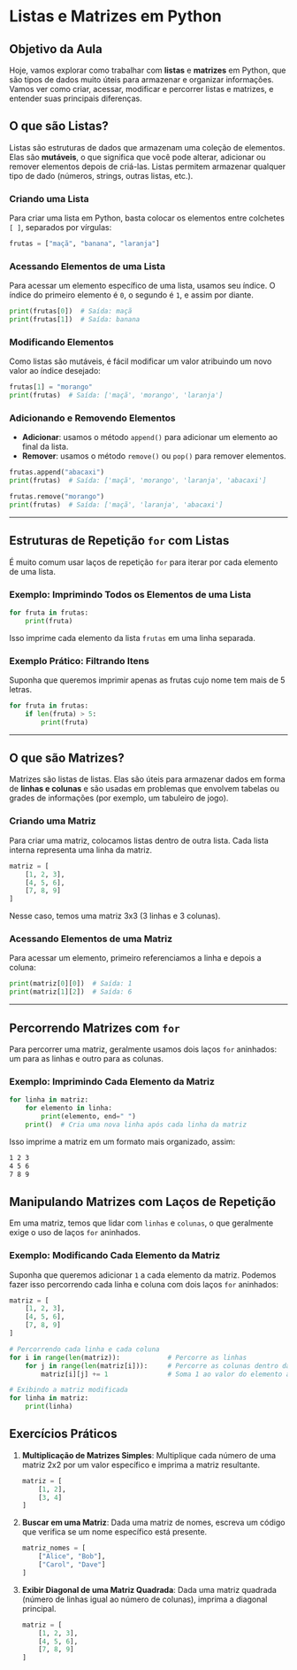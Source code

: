 # Listas e Matrizes em Python

## Objetivo da Aula

Hoje, vamos explorar como trabalhar com **listas** e **matrizes** em Python, que são tipos de dados muito úteis para armazenar e organizar informações. Vamos ver como criar, acessar, modificar e percorrer listas e matrizes, e entender suas principais diferenças.

## O que são Listas?

Listas são estruturas de dados que armazenam uma coleção de elementos. Elas são **mutáveis**, o que significa que você pode alterar, adicionar ou remover elementos depois de criá-las. Listas permitem armazenar qualquer tipo de dado (números, strings, outras listas, etc.).

### Criando uma Lista

Para criar uma lista em Python, basta colocar os elementos entre colchetes `[ ]`, separados por vírgulas:

```python
frutas = ["maçã", "banana", "laranja"]
```

### Acessando Elementos de uma Lista

Para acessar um elemento específico de uma lista, usamos seu índice. O índice do primeiro elemento é `0`, o segundo é `1`, e assim por diante.

```python
print(frutas[0])  # Saída: maçã
print(frutas[1])  # Saída: banana
```

### Modificando Elementos

Como listas são mutáveis, é fácil modificar um valor atribuindo um novo valor ao índice desejado:

```python
frutas[1] = "morango"
print(frutas)  # Saída: ['maçã', 'morango', 'laranja']
```

### Adicionando e Removendo Elementos

- **Adicionar**: usamos o método `append()` para adicionar um elemento ao final da lista.
- **Remover**: usamos o método `remove()` ou `pop()` para remover elementos.

```python
frutas.append("abacaxi")
print(frutas)  # Saída: ['maçã', 'morango', 'laranja', 'abacaxi']

frutas.remove("morango")
print(frutas)  # Saída: ['maçã', 'laranja', 'abacaxi']
```

---

## Estruturas de Repetição `for` com Listas

É muito comum usar laços de repetição `for` para iterar por cada elemento de uma lista.

### Exemplo: Imprimindo Todos os Elementos de uma Lista

```python
for fruta in frutas:
    print(fruta)
```

Isso imprime cada elemento da lista `frutas` em uma linha separada.

### Exemplo Prático: Filtrando Itens

Suponha que queremos imprimir apenas as frutas cujo nome tem mais de 5 letras.

```python
for fruta in frutas:
    if len(fruta) > 5:
        print(fruta)
```

---

## O que são Matrizes?

Matrizes são listas de listas. Elas são úteis para armazenar dados em forma de **linhas e colunas** e são usadas em problemas que envolvem tabelas ou grades de informações (por exemplo, um tabuleiro de jogo).

### Criando uma Matriz

Para criar uma matriz, colocamos listas dentro de outra lista. Cada lista interna representa uma linha da matriz.

```python
matriz = [
    [1, 2, 3],
    [4, 5, 6],
    [7, 8, 9]
]
```

Nesse caso, temos uma matriz 3x3 (3 linhas e 3 colunas).

### Acessando Elementos de uma Matriz

Para acessar um elemento, primeiro referenciamos a linha e depois a coluna:

```python
print(matriz[0][0])  # Saída: 1
print(matriz[1][2])  # Saída: 6
```

---

## Percorrendo Matrizes com `for`

Para percorrer uma matriz, geralmente usamos dois laços `for` aninhados: um para as linhas e outro para as colunas.

### Exemplo: Imprimindo Cada Elemento da Matriz

```python
for linha in matriz:
    for elemento in linha:
        print(elemento, end=" ")
    print()  # Cria uma nova linha após cada linha da matriz
```

Isso imprime a matriz em um formato mais organizado, assim:

```bash
1 2 3
4 5 6
7 8 9
```

## Manipulando Matrizes com Laços de Repetição

Em uma matriz, temos que lidar com `linhas` e `colunas`, o que geralmente exige o uso de laços `for` aninhados.

### Exemplo: Modificando Cada Elemento da Matriz

Suponha que queremos adicionar `1` a cada elemento da matriz. Podemos fazer isso percorrendo cada linha e coluna com dois laços `for` aninhados:

```python
matriz = [
    [1, 2, 3],
    [4, 5, 6],
    [7, 8, 9]
]

# Percorrendo cada linha e cada coluna
for i in range(len(matriz)):            # Percorre as linhas
    for j in range(len(matriz[i])):     # Percorre as colunas dentro da linha
        matriz[i][j] += 1               # Soma 1 ao valor do elemento atual

# Exibindo a matriz modificada
for linha in matriz:
    print(linha)
```

## Exercícios Práticos

1. **Multiplicação de Matrizes Simples**: Multiplique cada número de uma matriz 2x2 por um valor específico e imprima a matriz resultante.

    ```python
    matriz = [
        [1, 2],
        [3, 4]
    ]
    ```

2. **Buscar em uma Matriz**: Dada uma matriz de nomes, escreva um código que verifica se um nome específico está presente.

    ```python
    matriz_nomes = [
        ["Alice", "Bob"],
        ["Carol", "Dave"]
    ]
    ```

3. **Exibir Diagonal de uma Matriz Quadrada**: Dada uma matriz quadrada (número de linhas igual ao número de colunas), imprima a diagonal principal.

    ```python
    matriz = [
        [1, 2, 3],
        [4, 5, 6],
        [7, 8, 9]
    ]
    ```

